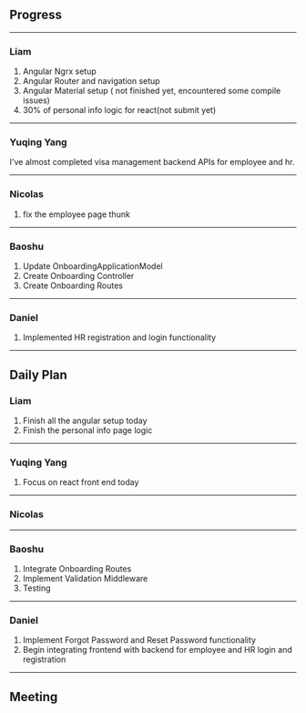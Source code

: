 ## Progress

---
   
### Liam

1. Angular Ngrx setup
2. Angular Router and navigation setup
3. Angular Material setup ( not finished yet, encountered some compile issues)
4. 30% of personal info logic for react(not submit yet)

---

### Yuqing Yang

I've almost completed   visa management backend APIs for employee and hr.   

---

### Nicolas
1. fix the employee page thunk

---

### Baoshu

1. Update OnboardingApplicationModel
2. Create Onboarding Controller
3. Create Onboarding Routes


---

### Daniel

1. Implemented HR registration and login functionality

---

## Daily Plan

### Liam

1. Finish all the angular setup today
2. Finish the personal info page logic


---
  
### Yuqing Yang

1. Focus on react front end today

---

### Nicolas


---

### Baoshu

1. Integrate Onboarding Routes
2. Implement Validation Middleware
3. Testing

---

### Daniel

1. Implement Forgot Password and Reset Password functionality
2. Begin integrating frontend with backend for employee and HR login and registration

---

## Meeting
